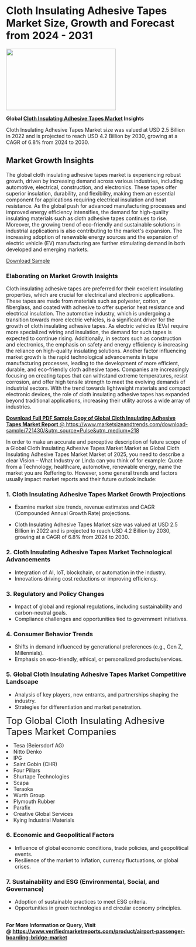 <H1>Cloth Insulating Adhesive Tapes Market Size, Growth and Forecast from 2024 - 2031</H1><img class="aligncenter size-medium wp-image-584254" src="https://thirdeyenews.in/wp-content/uploads/2024/09/Global-Market-Research-300x168.jpeg" alt="" width="300" height="168" /><p><strong>Global&nbsp;<a href="https://www.marketsizeandtrends.com/download-sample/721430/&amp;utm_source=Pulse&amp;utm_medium=218">Cloth Insulating Adhesive Tapes Market</a> Insights</strong></p><p>Cloth Insulating Adhesive Tapes Market size was valued at USD 2.5 Billion in 2022 and is projected to reach USD 4.2 Billion by 2030, growing at a CAGR of 6.8% from 2024 to 2030.</p><p><h2>Market Growth Insights</h2> <p>The global cloth insulating adhesive tapes market is experiencing robust growth, driven by increasing demand across various industries, including automotive, electrical, construction, and electronics. These tapes offer superior insulation, durability, and flexibility, making them an essential component for applications requiring electrical insulation and heat resistance. As the global push for advanced manufacturing processes and improved energy efficiency intensifies, the demand for high-quality insulating materials such as cloth adhesive tapes continues to rise. Moreover, the growing trend of eco-friendly and sustainable solutions in industrial applications is also contributing to the market's expansion. The increasing adoption of renewable energy sources and the expansion of electric vehicle (EV) manufacturing are further stimulating demand in both developed and emerging markets.</p> <p><a href="download-sample-link">Download Sample</a></p> <h3>Elaborating on Market Growth Insights</h3> <p>Cloth insulating adhesive tapes are preferred for their excellent insulating properties, which are crucial for electrical and electronic applications. These tapes are made from materials such as polyester, cotton, or fiberglass, and coated with adhesive to offer superior heat resistance and electrical insulation. The automotive industry, which is undergoing a transition towards more electric vehicles, is a significant driver for the growth of cloth insulating adhesive tapes. As electric vehicles (EVs) require more specialized wiring and insulation, the demand for such tapes is expected to continue rising. Additionally, in sectors such as construction and electronics, the emphasis on safety and energy efficiency is increasing the reliance on high-quality insulating solutions. Another factor influencing market growth is the rapid technological advancements in tape manufacturing processes, leading to the development of more efficient, durable, and eco-friendly cloth adhesive tapes. Companies are increasingly focusing on creating tapes that can withstand extreme temperatures, resist corrosion, and offer high tensile strength to meet the evolving demands of industrial sectors. With the trend towards lightweight materials and compact electronic devices, the role of cloth insulating adhesive tapes has expanded beyond traditional applications, increasing their utility across a wide array of industries.</p> <p><a href="get-more-link"></p><p><span class=""><strong>Download Full PDF Sample Copy of Global Cloth Insulating Adhesive Tapes Market Report</strong> @ <a href="https://www.marketsizeandtrends.com/download-sample/721430/&amp;utm_source=Pulse&amp;utm_medium=218" target="_blank">https://www.marketsizeandtrends.com/download-sample/721430/&amp;utm_source=Pulse&amp;utm_medium=218</a></span></p><p>In order to make an accurate and perceptive description of future scope of a Global&nbsp;Cloth Insulating Adhesive Tapes Market Market as Global&nbsp;Cloth Insulating Adhesive Tapes Market Market of 2025, you need to describe a clear Vision &ndash; What Industry or Linda can you think of for example: Quote from a Technology, healthcare, automotive, renewable energy, name the market you are Reffering to. However, some general trends and factors usually impact market reports and their future outlook include:</p><h3>1.&nbsp;<strong>Cloth Insulating Adhesive Tapes Market Growth Projections</strong></h3><ul><li>Examine market size trends, revenue estimates and CAGR (Compounded Annual Growth Rate) projections.</li><li><p>Cloth Insulating Adhesive Tapes Market size was valued at USD 2.5 Billion in 2022 and is projected to reach USD 4.2 Billion by 2030, growing at a CAGR of 6.8% from 2024 to 2030.</p></li></ul><h3>2.&nbsp;<strong>Cloth Insulating Adhesive Tapes Market Technological Advancements</strong></h3><ul><li>Integration of AI, IoT, blockchain, or automation in the industry.</li><li>Innovations driving cost reductions or improving efficiency.</li></ul><h3>3.&nbsp;<strong>Regulatory and Policy Changes</strong></h3><ul><li>Impact of global and regional regulations, including sustainability and carbon-neutral goals.</li><li>Compliance challenges and opportunities tied to government initiatives.</li></ul><h3>4.&nbsp;<strong>Consumer Behavior Trends</strong></h3><ul><li>Shifts in demand influenced by generational preferences (e.g., Gen Z, Millennials).</li><li>Emphasis on eco-friendly, ethical, or personalized products/services.</li></ul><h3>5.&nbsp;<strong>Global Cloth Insulating Adhesive Tapes Market Competitive Landscape</strong></h3><ul><li>Analysis of key players, new entrants, and partnerships shaping the industry.</li><li>Strategies for differentiation and market penetration.</li></ul><p data-pm-slice="1 1 []"><span style="color: inherit; font-family: inherit; font-size: 25px;">Top Global Cloth Insulating Adhesive Tapes Market Companies</span></p><div class="" data-test-id=""><p><li>Tesa (Beiersdorf AG)</li><li> Nitto Denko</li><li> IPG</li><li> Saint Gobin (CHR)</li><li> Four Pillars</li><li> Shurtape Technologies</li><li> Scapa</li><li> Teraoka</li><li> Wurth Group</li><li> Plymouth Rubber</li><li> Parafix</li><li> Creative Global Services</li><li> Kying Industrial Materials</li></p></div><h3>6.&nbsp;<strong>Economic and Geopolitical Factors</strong></h3><ul><li>Influence of global economic conditions, trade policies, and geopolitical events.</li><li>Resilience of the market to inflation, currency fluctuations, or global crises.</li></ul><h3>7.&nbsp;<strong>Sustainability and ESG (Environmental, Social, and Governance)</strong></h3><ul><li>Adoption of sustainable practices to meet ESG criteria.</li><li>Opportunities in green technologies and circular economy principles.</li></ul><h2><strong style="font-size: 14px;">For More Information or Query, Visit @&nbsp;</strong><a style="background-color: #ffffff; font-size: 14px;" href="https://www.marketsizeandtrends.com/report/cloth-insulating-adhesive-tapes-market/" target="_blank">https://www.verifiedmarketreports.com/product/airport-passenger-boarding-bridge-market</a></h2>
